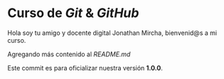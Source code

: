 # Curso de _Git_ & _GitHub_

Hola soy tu amigo y docente digital Jonathan Mircha, bienvenid@s a mi curso.

Agregando más contenido al _README.md_

Este commit es para oficializar nuestra versión **1.0.0**.